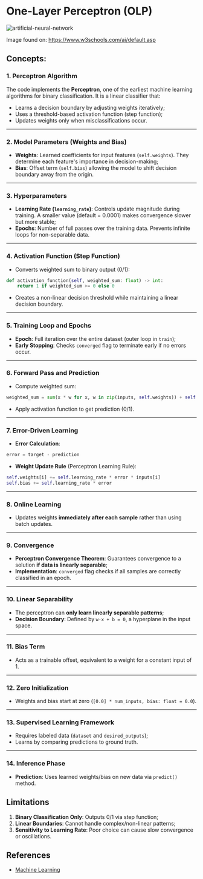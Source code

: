 # One-Layer Perceptron (OLP)

![artificial-neural-network](https://github.com/user-attachments/assets/a37f69c7-6977-4e0f-8a0b-713636a6f441)

Image found on: https://www.w3schools.com/ai/default.asp

## Concepts:

### 1. Perceptron Algorithm

The code implements the **Perceptron**, one of the earliest machine learning algorithms for binary classification. It is a linear classifier that:

-   Learns a decision boundary by adjusting weights iteratively;
-   Uses a threshold-based activation function (step function);
-   Updates weights only when misclassifications occur.

---

### 2. Model Parameters (Weights and Bias)

-   **Weights**: Learned coefficients for input features (`self.weights`). They determine each feature's importance in decision-making;
-   **Bias**: Offset term (`self.bias`) allowing the model to shift decision boundary away from the origin.

---

### 3. Hyperparameters

-   **Learning Rate (`learning_rate`)**: Controls update magnitude during training. A smaller value (default = 0.0001) makes convergence slower but more stable;
-   **Epochs**: Number of full passes over the training data. Prevents infinite loops for non-separable data.

---

### 4. Activation Function (Step Function)

-   Converts weighted sum to binary output (0/1):

```python
def activation_function(self, weighted_sum: float) -> int:
    return 1 if weighted_sum >= 0 else 0
```

-   Creates a non-linear decision threshold while maintaining a linear decision boundary.

---

### 5. Training Loop and Epochs

-   **Epoch**: Full iteration over the entire dataset (outer loop in `train`);
-   **Early Stopping**: Checks `converged` flag to terminate early if no errors occur.

---

### 6. Forward Pass and Prediction

-   Compute weighted sum:

```python
weighted_sum = sum(x * w for x, w in zip(inputs, self.weights)) + self.bias
```

-   Apply activation function to get prediction (0/1).

---

### 7. Error-Driven Learning

-   **Error Calculation**:

```python
error = target - prediction
```

-   **Weight Update Rule** (Perceptron Learning Rule):

```python
self.weights[i] += self.learning_rate * error * inputs[i]
self.bias += self.learning_rate * error
```

---

### 8. Online Learning

-   Updates weights **immediately after each sample** rather than using batch updates.

---

### 9. Convergence

-   **Perceptron Convergence Theorem**: Guarantees convergence to a solution **if data is linearly separable**;
-   **Implementation**: `converged` flag checks if all samples are correctly classified in an epoch.

---

### 10. Linear Separability

-   The perceptron can **only learn linearly separable patterns**;
-   **Decision Boundary**: Defined by `w·x + b = 0`, a hyperplane in the input space.

---

### 11. Bias Term

-   Acts as a trainable offset, equivalent to a weight for a constant input of 1.

---

### 12. Zero Initialization

-   Weights and bias start at zero (`[0.0] * num_inputs, bias: float = 0.0`).

---

### 13. Supervised Learning Framework

-   Requires labeled data (`dataset` and `desired_outputs`);
-   Learns by comparing predictions to ground truth.

---

### 14. Inference Phase

-   **Prediction**: Uses learned weights/bias on new data via `predict()` method.

## Limitations

1. **Binary Classification Only**: Outputs 0/1 via step function;
2. **Linear Boundaries**: Cannot handle complex/non-linear patterns;
3. **Sensitivity to Learning Rate**: Poor choice can cause slow convergence or oscillations.

## References

- [Machine Learning](https://www.w3schools.com/ai/default.asp)
